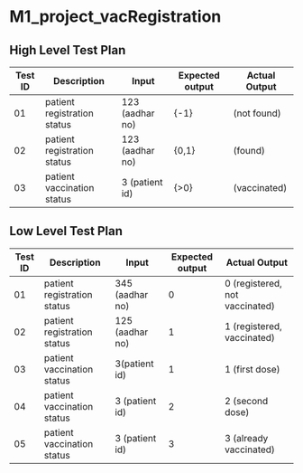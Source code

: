# M1_project_vacRegistration
## High Level Test Plan
| Test ID | Description | Input | Expected output | Actual Output |
| --- | --- | --- | --- | --- |
| 01 |  patient registration status | 123 (aadhar no) | {-1} |  (not found) |
| 02 |  patient registration status | 123 (aadhar no) | {0,1} |  (found) |
| 03 | patient vaccination status | 3 (patient id) | {>0} | (vaccinated) |
## Low Level Test Plan
| Test ID | Description | Input | Expected output | Actual Output |
| --- | --- | --- | --- | --- |
| 01 |  patient registration status | 345 (aadhar no) | 0 | 0 (registered, not vaccinated) |
| 02 |  patient registration status | 125 (aadhar no) | 1 | 1 (registered, vaccinated) |
| 03 |  patient vaccination status | 3(patient id) | 1 | 1 (first dose) |
| 04 |  patient vaccination status | 3 (patient id) | 2 | 2 (second dose) |
| 05 |  patient vaccination status | 3 (patient id) | 3 | 3 (already vaccinated) |
